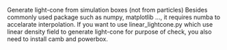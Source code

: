 Generate light-cone from simulation boxes (not from particles)
Besides commonly used package such as numpy, matplotlib ..., it requires numba to accelarate interpolation.
If you want to use linear_lightcone.py which use linear density field to generate light-cone for purpose of check, you also need to install camb and powerbox.
